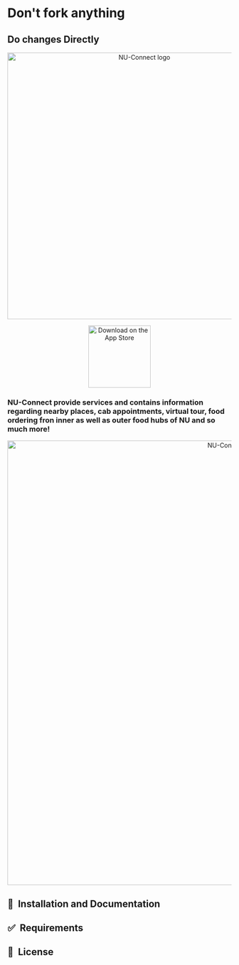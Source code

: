 # Don't fork anything
## Do changes Directly

<div align="center">
  <img alt="NU-Connect logo" src="https://i.imgur.com/ufahi0n.png" width="600px" />
 </div>
 
 <p align="center">
  <a href="https://itunes.apple.com/us/app/gitpoint/id1251245162?mt=8">
    <img alt="Download on the App Store" title="App Store" src="http://i.imgur.com/0n2zqHD.png" width="140">
  </a>
</p>
 
 ### NU-Connect provide services and contains information regarding nearby places, cab appointments, virtual tour, food ordering fron inner as well as outer food hubs of NU and so much more!
 
 <div align="center">
  <img alt="NU-Connect logo" src="https://i.imgur.com/KuddZoJ.png" width="1000px" />
 </div>
 
 ## 🚀&nbsp; Installation and Documentation
 
 ## ✅&nbsp; Requirements
 
## 📘&nbsp; License
